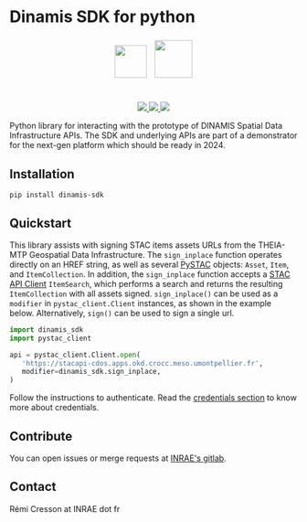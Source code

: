 # Dinamis SDK for python

<div align="center">
<div id="qr" style="display:inline-block; margin: auto; align: center; vertical-align: middle; height:3cm;" >
<img src="https://upload.wikimedia.org/wikipedia/fr/thumb/2/2a/Logo-INRAE_Transparent.svg/2560px-Logo-INRAE_Transparent.svg.png" style="height:1.5cm; padding:5px">
<img src="https://theia.sedoo.fr/wp-content-theia/uploads/sites/6/2020/05/Logo_DINAMIS_300px.png" style="height:1.75cm; padding: 5px">
</div>
<br>
<a href="https://forgemia.inra.fr/cdos-pub/dinamis-sdk/-/releases">
<img src="https://forgemia.inra.fr/cdos-pub/dinamis-sdk/-/badges/release.svg">
</a>
<a href="https://forgemia.inra.fr/cdos-pub/dinamis-sdk/-/commits/main">
<img src="https://forgemia.inra.fr/cdos-pub/dinamis-sdk/badges/main/pipeline.svg">
</a>
<a href="LICENSE">
<img src="https://img.shields.io/badge/License-Apache%202.0-blue.svg">
</a>
</div>

Python library for interacting with the prototype of DINAMIS Spatial Data
Infrastructure APIs.
The SDK and underlying APIs are part of a demonstrator for the next-gen 
platform which should be ready in 2024.

## Installation

```commandline
pip install dinamis-sdk
```

## Quickstart

This library assists with signing STAC items assets URLs from the THEIA-MTP 
Geospatial Data Infrastructure.
The `sign_inplace` function operates directly on an HREF string, as well as 
several [PySTAC](https://github.com/stac-utils/pystac) objects: `Asset`, `Item`, and `ItemCollection`. 
In addition, the `sign_inplace` function accepts a [STAC API Client](https://pystac-client.readthedocs.io/en/stable/) 
`ItemSearch`, which performs a search and returns the resulting 
`ItemCollection` with all assets signed.
`sign_inplace()` can be used as a `modifier` in `pystac_client.Client` 
instances, as shown in the example below. Alternatively, `sign()` can be used 
to sign a single url.

```python
import dinamis_sdk
import pystac_client

api = pystac_client.Client.open(
   'https://stacapi-cdos.apps.okd.crocc.meso.umontpellier.fr',
   modifier=dinamis_sdk.sign_inplace,
)
```

Follow the instructions to authenticate.
Read the [credentials section](credentials) to know more about credentials.

## Contribute

You can open issues or merge requests at 
[INRAE's gitlab](https://forgemia.inra.fr/cdos-pub/dinamis-sdk).

## Contact

Rémi Cresson at INRAE dot fr
